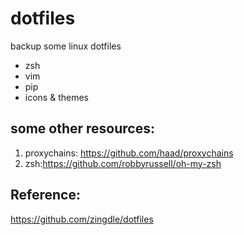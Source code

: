 # dotfiles
backup some linux dotfiles
- zsh
- vim
- pip
- icons & themes

## some other resources:
1. proxychains: https://github.com/haad/proxychains
2. zsh:https://github.com/robbyrussell/oh-my-zsh

## Reference:
https://github.com/zingdle/dotfiles
